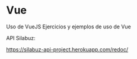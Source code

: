 # Vue
Uso de VueJS
Ejercicios y ejemplos de uso de Vue

API Silabuz:

https://silabuz-api-project.herokuapp.com/redoc/
